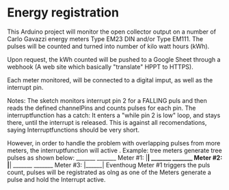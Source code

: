 # Energy registration

This Arduino project will monitor the open collector output on a number of Carlo Gavazzi energy meters Type EM23 DIN and/or Type EM111.
The pulses will be counted and turned into number of kilo watt hours (kWh).

Upon request, the kWh counted will be pushed to a Google Sheet through a webhook (A web site which basically "translate" HPPT to HTTPS).

Each meter monitored, will be connected to a digital imput, as well as the interrupt pin.


Notes:
The sketch monitors interrupt pin 2 for a FALLING puls and then reads the defined channelPins and counts pulses for each pin.
The interruptfunction has a catch: It enters a "while pin 2 is low" loop, and stays there, until the interrupt is released.
This is against all recomendations, saying Interruptfunctions should be very short. 

However, in order to handle the problem with overlapping pulses from more meters, the interruptfunction will active .
Example: tree meters generate tree pulses as shown below:
          _______        _______
Meter #1:        |______|
             _______        _______
Meter #2:           |______|
                _______        _______
Meter #3:              |______|
Eventhoug Meter #1 triggers the puls count, pulses will be registrated as olng as one of the Meters generate a pulse and hold the Interrupt active.


